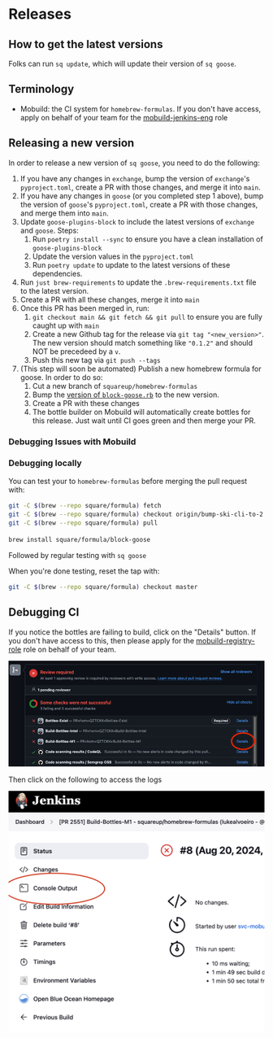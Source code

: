 # Releases

## How to get the latest versions

Folks can run `sq update`, which will update their version of `sq goose`.

## Terminology

- Mobuild: the CI system for `homebrew-formulas`. If you don't have access, apply on behalf of your team for the [mobuild-jenkins-eng][mobuild-registry-role] role

## Releasing a new version

In order to release a new version of `sq goose`, you need to do the following:

1. If you have any changes in `exchange`, bump the version of `exchange`'s `pyproject.toml`, create a PR with those changes, and merge it into `main`.
2. If you have any changes in `goose` (or you completed step 1 above), bump the version of `goose`'s `pyproject.toml`, create a PR with those changes, and merge them into `main`.
3. Update `goose-plugins-block` to include the latest versions of `exchange` and `goose`. Steps:
   1. Run `poetry install --sync` to ensure you have a clean installation of `goose-plugins-block`
   2. Update the version values in the `pyproject.toml`
   3. Run `poetry update` to update to the latest versions of these dependencies.
4. Run `just brew-requirements` to update the `.brew-requirements.txt` file to the latest version.
5. Create a PR with all these changes, merge it into `main`
6. Once this PR has been merged in, run:
   1. `git checkout main && git fetch && git pull` to ensure you are fully caught up with `main`
   2. Create a new Github tag for the release via `git tag "<new_version>"`. The new version should match something like `"0.1.2"` and should NOT be precedeed by a `v`.
   3. Push this new tag via `git push --tags`
7. (This step will soon be automated) Publish a new homebrew formula for goose. In order to do so:
   1. Cut a new branch of `squareup/homebrew-formulas`
   2. Bump the [version of `block-goose.rb`][block-goose-version] to the new version.
   3. Create a PR with these changes
   4. The bottle builder on Mobuild will automatically create bottles for this release. Just wait until CI goes green and then merge your PR.

### Debugging Issues with Mobuild

### Debugging locally

You can test your to `homebrew-formulas` before merging the pull request with:

```bash
git -C $(brew --repo square/formula) fetch
git -C $(brew --repo square/formula) checkout origin/bump-ski-cli-to-2.16.5
git -C $(brew --repo square/formula) pull

brew install square/formula/block-goose
```

Followed by regular testing with `sq goose`

When you're done testing, reset the tap with:

```bash
git -C $(brew --repo square/formula) checkout master
```

## Debugging CI

If you notice the bottles are failing to build, click on the "Details" button. If you don't have access to this, then please apply for the [mobuild-registry-role] role on behalf of your team.

![access_mobuild](assets/access_mobuild.png)

Then click on the following to access the logs

![access_logs](assets/access_logs.png)

[block-goose-version]: https://github.com/squareup/homebrew-formulas/blob/98918a6915bfcbeee305b996cf965da40202d02a/block-goose.rb#L12
[mobuild-registry-role]: https://registry.sqprod.co/groups/mobuild-jenkins-eng
